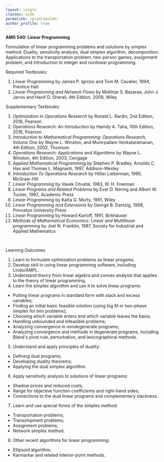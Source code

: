 ```yaml
---
layout: single
classes: wide
permalink: /grad/ams540/
author_profile: true
---
```


**AMS 540: Linear Programming**

Formulation of linear programming problems and solutions by simplex method. Duality, sensitivity analysis, dual simplex algorithm, decomposition. Applications to the transportation problem, two-person games, assignment problem, and introduction to integer and nonlinear programming. 

Required Textbooks:
1. *Linear Programming* by James P. Ignizio and Tom M. Cavalier, 1994, Prentice Hall
2. *Linear Programming and Network Flows* by Mokhtar S. Bazaraa, John J. Jarvis and Hanif D. Sherali, 4th Edition, 2009, Wiley

Supplementary Textbooks: 
1. *Optimization in Operations Research* by Ronald L. Rardin, 2nd Edition, 2016, Pearson
2. *Operations Research: An Introduction* by Hamdy A. Taha, 10th Edition, 2016, Pearson
3. *Introduction to Mathematical Programming: Operations Research, Volume One* by Wayne L. Winston, and Munirpallam Venkataramanan, 4th Edition, 2002, Thomson
4. *Operations Research: Applications and Algorithms* by Wayne L. Winston, 4th Edition, 2003, Cengage
5. *Applied Mathematical Programming* by Stephen P. Bradley, Arnoldo C. Hax and Thomas L. Magnanti, 1997, Addison-Wesley
6. *Introduction To Operations Research* by Hillier Lieberman, 1995, McGraw-Hill
7. *Linear Programming* by Vasek Chvatal, 1983, W. H. Freeman
8. *Linear Programs and Related Problems* by Evar D. Nering and Albert W. Tucker, 1992, Academic Press
9. *Linear Programming* by Katta G. Murty, 1991, Wiley
10. *Linear Programming and Extensions* by George B. Dantzig, 1998, Princeton University Press
11. *Linear Programming* by Howard Karloff, 1991, Birkhäuser
12. *Methods of Mathematical Economics: Linear and Multilinear programming* by Joel N. Franklin, 1987, Society for Industrial and Applied Mathematics

<br/>

Learning Outcomes

1. Learn to formulate optimization problems as linear progams.
2. Develop skill in using linear programming software, including Lindo/AMPL.
3. Understand theory from linear algebra and convex analysis that applies to the theory of linear programming.
4. Learn the simplex algorithm and use it to solve linear programs:
  - Putting linear programs in standard form with slack and excess variables;
  - Finding an initial basic feasible solution (using big M or two-phase simplex for min problems);
  - Choosing which variable enters and which variable leaves the basis;
  - Handling unbounded and infeasible problems;
  - Analyzing convergence in nondegenerate programs;
  - Analyzing convergence and methods in degenerate programs, including Bland's pivot rule, perturbation, and lexicographical methods.
5. Understand and apply principles of duality:
  - Defining dual programs;
  - Developing duality theorems;
  - Applying the dual simplex algorithm.
6. Apply sensitivity analysis to solutions of linear programs:
  - Shadow prices and reduced costs;
  - Range for objective function coefficients and right-hand sides;
  - Connections to the dual linear programs and complementary slackness.
7. Learn and use special forms of the simplex method:
  - Transportation problems;
  - Transshipment problems;
  - Assignment problems;
  - Network simplex method.
8. Other recent algorithms for linear programming:
  - Ellipsoid algorithm;
  - Karmarkar and related interior-point methods.
